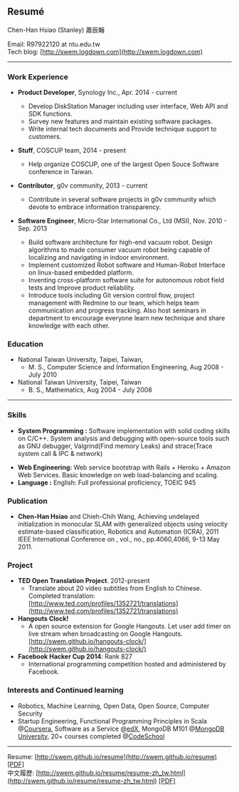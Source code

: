 ## Resumé


Chen-Han Hsiao (Stanley) 蕭辰翰

Email: R97922120 at ntu.edu.tw  
Tech blog: [http://swem.logdown.com](http://swem.logdown.com)

---------------------------------------

### Work Experience

*   **Product Developer**, Synology Inc.,
    Apr. 2014 - current
    - Develop DiskStation Manager including user interface, Web API and SDK functions.
    - Survey new features and maintain existing software packages.
    - Write internal tech documents and Provide technique support to customers.

*   **Stuff**, COSCUP team,
    2014 - present
    - Help organize COSCUP, one of the largest Open Souce Software conference in Taiwan.

*   **Contributor**, g0v community,
    2013 - current
    - Contribute in several software projects in g0v community which devote to embrace information transparency.

*   **Software Engineer**, Micro-Star International Co., Ltd (MSI),
    Nov. 2010 - Sep. 2013
    - Build software architecture for high-end vacuum robot. Design algorithms to made consumer vacuum robot being capable of localizing and navigating <!---accurately--> in indoor environment.
    - Implement customized Robot software and Human-Robot Interface on linux-based embedded platform.
    - Inventing cross-platform software suite for autonomous robot field tests and Improve product reliability.
    - Introduce tools including Git version control flow, project management with Redmine to our team, which helps team communication and progress tracking. Also host seminars in department to encourage everyone learn new technique and share knowledge with each other.

### Education

*   National Taiwan University, Taipei, Taiwan, 
    * M. S., Computer Science and Information Engineering, Aug 2008 - July 2010
*   National Taiwan University, Taipei, Taiwan
    * B. S., Mathematics, Aug 2004 - July 2008

---------------------------------------

### Skills

*   **System Programming :** Software implementation with solid coding skills on C/C++. System analysis and debugging with open-source tools such as GNU debugger, Valgrind(Find memory Leaks) and strace(Trace system call & IPC & network)
<!---
*   **Data analysis :** Using Matlab and Python (With open-source numeric and scientific package) to finding useful information for scientific and business usage.
-->
*   **Web Engineering:** Web service bootstrap with Rails + Heroku + Amazon Web Services. Basic knowledge on web load-balancing and scaling.
*   **Language :** English: Full professional proficiency, TOEIC 945

### Publication

*   **Chen-Han Hsiao** and Chieh-Chih Wang, Achieving undelayed initialization in monocular SLAM with generalized objects using velocity estimate-based classification, Robotics and Automation (ICRA), 2011 IEEE International Conference on , vol., no., pp.4060,4066, 9-13 May 2011.

### Project

*   **TED Open Translation Project**. 2012-present
    -  Translate about 20 video subtitles from English to Chinese. Completed translation: [http://www.ted.com/profiles/1352721/translations](http://www.ted.com/profiles/1352721/translations)
*   **Hangouts Clock!**
	- A open source extension for Google Hangouts. Let user add timer on live stream when broadcasting on Google Hangouts. [http://swem.github.io/hangouts-clock/](http://swem.github.io/hangouts-clock/)
*   **Facebook Hacker Cup 2014**: Rank 827
    - International programming competition hosted and administered by Facebook.

### Interests and Continued learning

*   Robotics, Machine Learning, Open Data, Open Source, Computer Security
*   Startup Engineering, Functional Programming Principles in Scala @[Coursera](https://www.coursera.org/), Software as a Service @[edX](https://www.edx.org/), MongoDB M101 @[MongoDB University](https://university.mongodb.com/), 20+ courses completed @[CodeSchool](https://www.codeschool.com/users/swem)

---------------------------------------

Resume: [http://swem.github.io/resume](http://swem.github.io/resume) [[PDF]](https://raw.github.com/swem/resume/master/resume.pdf)  
中文履歷: [http://swem.github.io/resume/resume-zh_tw.html](http://swem.github.io/resume/resume-zh_tw.html) [[PDF]](https://raw.github.com/swem/resume/master/resume-zh_tw.pdf)
